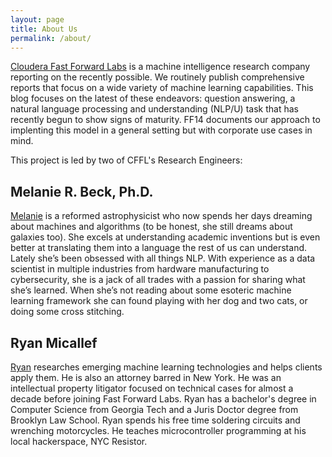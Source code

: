 ```yaml
---
layout: page
title: About Us
permalink: /about/
---
```


[Cloudera Fast Forward Labs](https://www.cloudera.com/about/services-and-support/fast-forward-labs.html) is a machine intelligence research company reporting on the recently possible. We routinely publish comprehensive reports that focus on a wide variety of machine learning capabilities. This blog focuses on the latest of these endeavors: question answering, a natural language processing and understanding (NLP/U) task that has recently begun to show signs of maturity. FF14 documents our approach to implenting this model in a general setting but with corporate use cases in mind. 

This project is led by two of CFFL's Research Engineers: 

## Melanie R. Beck, Ph.D.
[Melanie](www.linkedin.com/in/melanierbeck) is a reformed astrophysicist who now spends her days dreaming about machines and algorithms (to be honest, she still dreams about galaxies too). She excels at understanding academic inventions but is even better at translating them into a language the rest of us can understand. Lately she’s been obsessed with all things NLP. With experience as a data scientist in multiple industries from hardware manufacturing to cybersecurity, she is a jack of all trades with a passion for sharing what she’s learned. When she’s not reading about some esoteric machine learning framework she can found playing with her dog and two cats, or doing some cross stitching. 

## Ryan Micallef
[Ryan](https://www.linkedin.com/in/micallef/) researches emerging machine learning technologies and helps clients apply them. He is also an attorney barred in New York. He was an intellectual property litigator focused on technical cases for almost a decade before joining Fast Forward Labs. Ryan has a bachelor's degree in Computer Science from Georgia Tech and a Juris Doctor degree from Brooklyn Law School. Ryan spends his free time soldering circuits and wrenching motorcycles. He teaches microcontroller programming at his local hackerspace, NYC Resistor.
